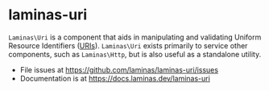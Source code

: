 # laminas-uri

`Laminas\Uri` is a component that aids in manipulating and validating Uniform
Resource Identifiers ([URIs](http://www.ietf.org/rfc/rfc3986.txt)). `Laminas\Uri`
exists primarily to service other components, such as `Laminas\Http`, but is also
useful as a standalone utility.


- File issues at https://github.com/laminas/laminas-uri/issues
- Documentation is at https://docs.laminas.dev/laminas-uri
